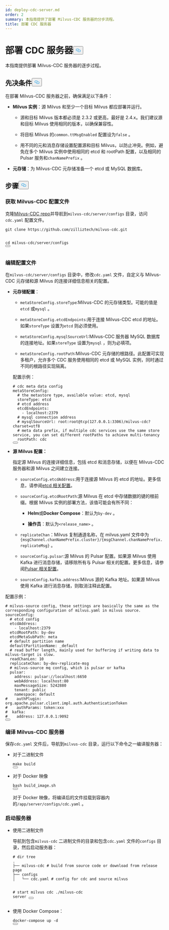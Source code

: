 ```yaml
---
id: deploy-cdc-server.md
order: 2
summary: 本指南提供了部署 Milvus-CDC 服务器的分步流程。
title: 部署 CDC 服务器
---
```

<h1 id="Deploy-CDC-Server" class="common-anchor-header">部署 CDC 服务器<button data-href="#Deploy-CDC-Server" class="anchor-icon" translate="no">
      <svg translate="no"
        aria-hidden="true"
        focusable="false"
        height="20"
        version="1.1"
        viewBox="0 0 16 16"
        width="16"
      >
        <path
          fill="#0092E4"
          fill-rule="evenodd"
          d="M4 9h1v1H4c-1.5 0-3-1.69-3-3.5S2.55 3 4 3h4c1.45 0 3 1.69 3 3.5 0 1.41-.91 2.72-2 3.25V8.59c.58-.45 1-1.27 1-2.09C10 5.22 8.98 4 8 4H4c-.98 0-2 1.22-2 2.5S3 9 4 9zm9-3h-1v1h1c1 0 2 1.22 2 2.5S13.98 12 13 12H9c-.98 0-2-1.22-2-2.5 0-.83.42-1.64 1-2.09V6.25c-1.09.53-2 1.84-2 3.25C6 11.31 7.55 13 9 13h4c1.45 0 3-1.69 3-3.5S14.5 6 13 6z"
        ></path>
      </svg>
    </button></h1><p>本指南提供部署 Milvus-CDC 服务器的逐步过程。</p>
<h2 id="Prerequisites" class="common-anchor-header">先决条件<button data-href="#Prerequisites" class="anchor-icon" translate="no">
      <svg translate="no"
        aria-hidden="true"
        focusable="false"
        height="20"
        version="1.1"
        viewBox="0 0 16 16"
        width="16"
      >
        <path
          fill="#0092E4"
          fill-rule="evenodd"
          d="M4 9h1v1H4c-1.5 0-3-1.69-3-3.5S2.55 3 4 3h4c1.45 0 3 1.69 3 3.5 0 1.41-.91 2.72-2 3.25V8.59c.58-.45 1-1.27 1-2.09C10 5.22 8.98 4 8 4H4c-.98 0-2 1.22-2 2.5S3 9 4 9zm9-3h-1v1h1c1 0 2 1.22 2 2.5S13.98 12 13 12H9c-.98 0-2-1.22-2-2.5 0-.83.42-1.64 1-2.09V6.25c-1.09.53-2 1.84-2 3.25C6 11.31 7.55 13 9 13h4c1.45 0 3-1.69 3-3.5S14.5 6 13 6z"
        ></path>
      </svg>
    </button></h2><p>在部署 Milvus-CDC 服务器之前，确保满足以下条件：</p>
<ul>
<li><p><strong>Milvus 实例</strong>：源 Milvus 和至少一个目标 Milvus 都应部署并运行。</p>
<ul>
<li><p>源和目标 Milvus 版本都必须是 2.3.2 或更高，最好是 2.4.x。我们建议源和目标 Milvus 使用相同的版本，以确保兼容性。</p></li>
<li><p>将目标 Milvus 的<code translate="no">common.ttMsgEnabled</code> 配置设为<code translate="no">false</code> 。</p></li>
<li><p>用不同的元和消息存储设置配置源和目标 Milvus，以防止冲突。例如，避免在多个 Milvus 实例中使用相同的 etcd 和 rootPath 配置，以及相同的 Pulsar 服务和<code translate="no">chanNamePrefix</code> 。</p></li>
</ul></li>
<li><p><strong>元存储</strong>：为 Milvus-CDC 元存储准备一个 etcd 或 MySQL 数据库。</p></li>
</ul>
<h2 id="Steps" class="common-anchor-header">步骤<button data-href="#Steps" class="anchor-icon" translate="no">
      <svg translate="no"
        aria-hidden="true"
        focusable="false"
        height="20"
        version="1.1"
        viewBox="0 0 16 16"
        width="16"
      >
        <path
          fill="#0092E4"
          fill-rule="evenodd"
          d="M4 9h1v1H4c-1.5 0-3-1.69-3-3.5S2.55 3 4 3h4c1.45 0 3 1.69 3 3.5 0 1.41-.91 2.72-2 3.25V8.59c.58-.45 1-1.27 1-2.09C10 5.22 8.98 4 8 4H4c-.98 0-2 1.22-2 2.5S3 9 4 9zm9-3h-1v1h1c1 0 2 1.22 2 2.5S13.98 12 13 12H9c-.98 0-2-1.22-2-2.5 0-.83.42-1.64 1-2.09V6.25c-1.09.53-2 1.84-2 3.25C6 11.31 7.55 13 9 13h4c1.45 0 3-1.69 3-3.5S14.5 6 13 6z"
        ></path>
      </svg>
    </button></h2><h3 id="Obtain-the-Milvus-CDC-config-file" class="common-anchor-header">获取 Milvus-CDC 配置文件</h3><p>克隆<a href="https://github.com/zilliztech/milvus-cdc">Milvus-CDC repo</a>并导航到<code translate="no">milvus-cdc/server/configs</code> 目录，访问<code translate="no">cdc.yaml</code> 配置文件。</p>
<pre><code translate="no" class="language-bash">git <span class="hljs-built_in">clone</span> https://github.com/zilliztech/milvus-cdc.git

<span class="hljs-built_in">cd</span> milvus-cdc/server/configs
<button class="copy-code-btn"></button></code></pre>
<h3 id="Edit-the-config-file" class="common-anchor-header">编辑配置文件</h3><p>在<code translate="no">milvus-cdc/server/configs</code> 目录中，修改<code translate="no">cdc.yaml</code> 文件，自定义与 Milvus-CDC 元存储和源 Milvus 的连接详细信息相关的配置。</p>
<ul>
<li><p><strong>元存储配置</strong>：</p>
<ul>
<li><p><code translate="no">metaStoreConfig.storeType</code>:Milvus-CDC 的元存储类型。可能的值是<code translate="no">etcd</code> 或<code translate="no">mysql</code> 。</p></li>
<li><p><code translate="no">metaStoreConfig.etcdEndpoints</code>:用于连接 Milvus-CDC etcd 的地址。如果<code translate="no">storeType</code> 设置为<code translate="no">etcd</code> 则必须使用。</p></li>
<li><p><code translate="no">metaStoreConfig.mysqlSourceUrl</code>:Milvus-CDC 服务器 MySQL 数据库的连接地址。如果<code translate="no">storeType</code> 设置为<code translate="no">mysql</code> ，则为必填项。</p></li>
<li><p><code translate="no">metaStoreConfig.rootPath</code>:Milvus-CDC 元存储的根路径。此配置可实现多租户，允许多个 CDC 服务使用相同的 etcd 或 MySQL 实例，同时通过不同的根路径实现隔离。</p></li>
</ul>
<p>配置示例：</p>
<pre><code translate="no" class="language-yaml"><span class="hljs-comment"># cdc meta data config</span>
metaStoreConfig:
  <span class="hljs-comment"># the metastore type, available value: etcd, mysql</span>
  storeType: etcd
  <span class="hljs-comment"># etcd address</span>
  etcdEndpoints:
    - localhost:<span class="hljs-number">2379</span>
  <span class="hljs-comment"># mysql connection address</span>
  <span class="hljs-comment"># mysqlSourceUrl: root:root@tcp(127.0.0.1:3306)/milvus-cdc?charset=utf8</span>
  <span class="hljs-comment"># meta data prefix, if multiple cdc services use the same store service, you can set different rootPaths to achieve multi-tenancy</span>
  rootPath: cdc
<button class="copy-code-btn"></button></code></pre></li>
<li><p><strong>源 Milvus 配置：</strong></p>
<p>指定源 Milvus 的连接详细信息，包括 etcd 和消息存储，以便在 Milvus-CDC 服务器和源 Milvus 之间建立连接。</p>
<ul>
<li><p><code translate="no">sourceConfig.etcdAddress</code>:用于连接源 Milvus 的 etcd 的地址。更多信息，请参阅<a href="https://milvus.io/docs/configure_etcd.md#etcd-related-Configurations">etcd 相关配置</a>。</p></li>
<li><p><code translate="no">sourceConfig.etcdRootPath</code>:源 Milvus 在 etcd 中存储数据的键的根前缀。根据 Milvus 实例的部署方法，该值可能会有所不同：</p>
<ul>
<li><p><strong>Helm</strong>或<strong>Docker Compose</strong>：默认为<code translate="no">by-dev</code> 。</p></li>
<li><p><strong>操作员</strong>：默认为<code translate="no">&lt;release_name&gt;</code> 。</p></li>
</ul></li>
<li><p><code translate="no">replicateChan</code>：Milvus 复制通道名称，在 milvus.yaml 文件中为<code translate="no">{msgChannel.chanNamePrefix.cluster}/{msgChannel.chanNamePrefix.replicateMsg}</code> 。</p></li>
<li><p><code translate="no">sourceConfig.pulsar</code>:源 Milvus 的 Pulsar 配置。如果源 Milvus 使用 Kafka 进行消息存储，请移除所有与 Pulsar 相关的配置。更多信息，请参阅<a href="https://milvus.io/docs/configure_pulsar.md">Pulsar 相关配置</a>。</p></li>
<li><p><code translate="no">sourceConfig.kafka.address</code>:Milvus 源的 Kafka 地址。如果源 Milvus 使用 Kafka 进行消息存储，则取消注释此配置。</p></li>
</ul></li>
</ul>
<p>配置示例：</p>
<pre><code translate="no" class="language-yaml"><span class="hljs-comment"># milvus-source config, these settings are basically the same as the corresponding configuration of milvus.yaml in milvus source.</span>
sourceConfig:
  <span class="hljs-comment"># etcd config</span>
  etcdAddress:
    - localhost:<span class="hljs-number">2379</span>
  etcdRootPath: by-dev
  etcdMetaSubPath: meta
  <span class="hljs-comment"># default partition name</span>
  defaultPartitionName: _default
  <span class="hljs-comment"># read buffer length, mainly used for buffering if writing data to milvus-target is slow.</span>
  readChanLen: <span class="hljs-number">10</span>
  replicateChan: by-dev-replicate-msg
  <span class="hljs-comment"># milvus-source mq config, which is pulsar or kafka</span>
  pulsar:
    address: pulsar://localhost:<span class="hljs-number">6650</span>
    webAddress: localhost:<span class="hljs-number">80</span>
    maxMessageSize: <span class="hljs-number">5242880</span>
    tenant: public
    namespace: default
<span class="hljs-comment">#    authPlugin: org.apache.pulsar.client.impl.auth.AuthenticationToken</span>
<span class="hljs-comment">#    authParams: token:xxx</span>
<span class="hljs-comment">#  kafka:</span>
<span class="hljs-comment">#    address: 127.0.0.1:9092</span>
<button class="copy-code-btn"></button></code></pre>
<h3 id="Compile-the-Milvus-CDC-server" class="common-anchor-header">编译 Milvus-CDC 服务器</h3><p>保存<code translate="no">cdc.yaml</code> 文件后，导航到<code translate="no">milvus-cdc</code> 目录，运行以下命令之一编译服务器：</p>
<ul>
<li><p>对于二进制文件</p>
<pre><code translate="no" class="language-bash"><span class="hljs-built_in">make</span> build
<button class="copy-code-btn"></button></code></pre></li>
<li><p>对于 Docker 映像</p>
<pre><code translate="no" class="language-bash">bash build_image.sh
<button class="copy-code-btn"></button></code></pre>
<p>对于 Docker 映像，将编译后的文件挂载到容器内的<code translate="no">/app/server/configs/cdc.yaml</code> 。</p></li>
</ul>
<h3 id="Start-the-server" class="common-anchor-header">启动服务器</h3><ul>
<li><p>使用二进制文件</p>
<p>导航到包含<code translate="no">milvus-cdc</code> 二进制文件的目录和包含<code translate="no">cdc.yaml</code> 文件的<code translate="no">configs</code> 目录，然后启动服务器：</p>
<pre><code translate="no" class="language-bash"><span class="hljs-comment"># dir tree</span>
.
├── milvus-cdc <span class="hljs-comment"># build from source code or download from release page</span>
├── configs
│   └── cdc.yaml <span class="hljs-comment"># config for cdc and source milvus</span>

<span class="hljs-comment"># start milvus cdc</span>
./milvus-cdc server
<button class="copy-code-btn"></button></code></pre></li>
<li><p>使用 Docker Compose：</p>
<pre><code translate="no" class="language-bash">docker-compose up -d
<button class="copy-code-btn"></button></code></pre></li>
</ul>
